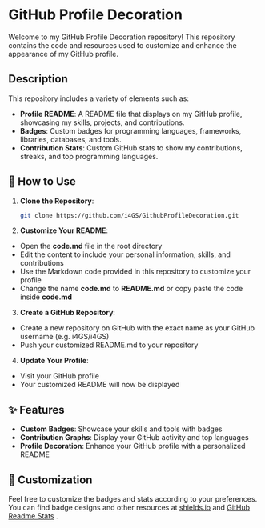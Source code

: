 # GitHub Profile Decoration

Welcome to my GitHub Profile Decoration repository! This repository contains the code and resources used to customize and enhance the appearance of my GitHub profile.

## Description

This repository includes a variety of elements such as:

- **Profile README**: A README file that displays on my GitHub profile, showcasing my skills, projects, and contributions.
- **Badges**: Custom badges for programming languages, frameworks, libraries, databases, and tools.
- **Contribution Stats**: Custom GitHub stats to show my contributions, streaks, and top programming languages.

## 🚀 How to Use

1. **Clone the Repository**:
   ```bash
   git clone https://github.com/i4GS/GithubProfileDecoration.git

2. **Customize Your README**:
  - Open the **code.md** file in the root directory
  - Edit the content to include your personal information, skills, and contributions
  - Use the Markdown code provided in this repository to customize your profile
  - Change the name **code.md** to **README.md** or copy paste the code inside **code.md**

3. **Create a GitHub Repository**:
  - Create a new repository on GitHub with the exact name as your GitHub username (e.g. i4GS/i4GS)
  - Push your customized README.md to your repository

4. **Update Your Profile**:
  - Visit your GitHub profile
  - Your customized README will now be displayed

## ✨ Features

- **Custom Badges**: Showcase your skills and tools with badges
- **Contribution Graphs**: Display your GitHub activity and top languages
- **Profile Decoration**: Enhance your GitHub profile with a personalized README

## 🔧 Customization

Feel free to customize the badges and stats according to your preferences. You can find badge designs and other resources at [shields.io](https://shields.io) and [GitHub Readme Stats](https://github.com/anuragh) .
